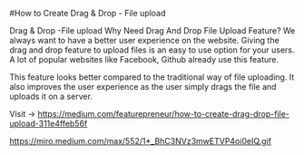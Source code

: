 #How to Create Drag & Drop - File upload

Drag & Drop -File upload
Why Need Drag And Drop File Upload Feature?
We always want to have a better user experience on the website. Giving the drag and drop feature to upload files is an easy to use option for your users. A lot of popular websites like Facebook, Github already use this feature.

This feature looks better compared to the traditional way of file uploading. It also improves the user experience as the user simply drags the file and uploads it on a server. 

Visit -> https://medium.com/featurepreneur/how-to-create-drag-drop-file-upload-311e4ffeb56f

https://miro.medium.com/max/552/1*_BhC3NVz3mwETVP4oi0eIQ.gif



